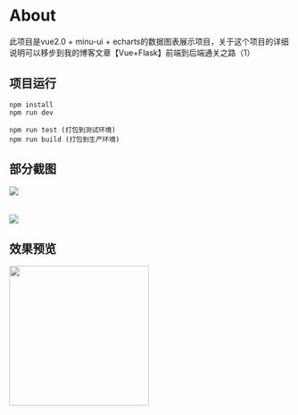 # About
此项目是vue2.0 + minu-ui + echarts的数据图表展示项目，关于这个项目的详细说明可以移步到我的博客文章【Vue+Flask】前端到后端通关之路（1）

## 项目运行
```
npm install
npm run dev

npm run test (打包到测试环境)
npm run build (打包到生产环境)
```

## 部分截图
<img src="https://note.youdao.com/yws/res/1834/WEBRESOURCE040b9cef7b313b0182651f0ae488253f"/></br></br></br>
<img src="https://note.youdao.com/yws/res/1836/WEBRESOURCEfcf09146fcf4c346f4b1cb043b3ab432"/>

## 效果预览
<img src="//https://note.youdao.com/yws/res/1832/WEBRESOURCE52ae21209042809799c997d4bdee6ec1" width="250" height="250"/>